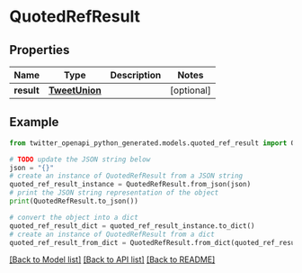 # QuotedRefResult


## Properties

Name | Type | Description | Notes
------------ | ------------- | ------------- | -------------
**result** | [**TweetUnion**](TweetUnion.md) |  | [optional] 

## Example

```python
from twitter_openapi_python_generated.models.quoted_ref_result import QuotedRefResult

# TODO update the JSON string below
json = "{}"
# create an instance of QuotedRefResult from a JSON string
quoted_ref_result_instance = QuotedRefResult.from_json(json)
# print the JSON string representation of the object
print(QuotedRefResult.to_json())

# convert the object into a dict
quoted_ref_result_dict = quoted_ref_result_instance.to_dict()
# create an instance of QuotedRefResult from a dict
quoted_ref_result_from_dict = QuotedRefResult.from_dict(quoted_ref_result_dict)
```
[[Back to Model list]](../README.md#documentation-for-models) [[Back to API list]](../README.md#documentation-for-api-endpoints) [[Back to README]](../README.md)



